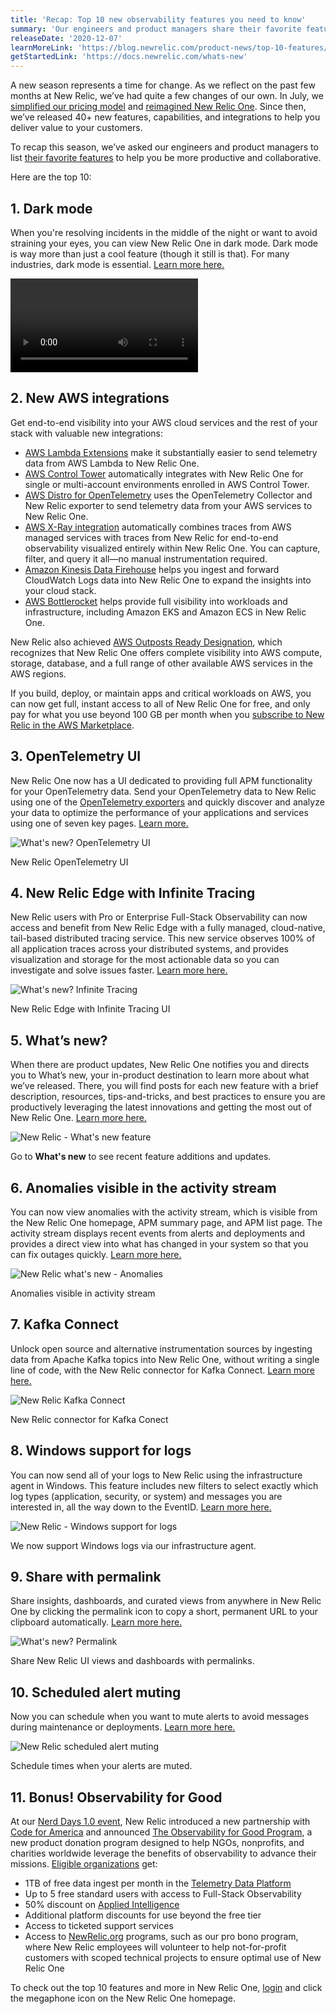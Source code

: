 ```yaml
---
title: 'Recap: Top 10 new observability features you need to know'
summary: 'Our engineers and product managers share their favorite features, capabilities, and integrations to help you be more productive and collaborative.'
releaseDate: '2020-12-07'
learnMoreLink: 'https://blog.newrelic.com/product-news/top-10-features/'
getStartedLink: 'https://docs.newrelic.com/whats-new'
---
```


A new season represents a time for change. As we reflect on the past few months at New Relic, we’ve had quite a few changes of our own. In July, we [simplified our pricing model](https://blog.newrelic.com/product-news/simple-pricing/) and [reimagined New Relic One](https://blog.newrelic.com/product-news/reimagined-new-relic-one-experience/). Since then, we’ve released 40+ new features, capabilities, and integrations to help you deliver value to your customers.

To recap this season, we’ve asked our engineers and product managers to list [their favorite features](https://one.newrelic.com/launcher/jerome.plg-whats-new-launcher) to help you be more productive and collaborative.

Here are the top 10:

## 1. Dark mode

When you're resolving incidents in the middle of the night or want to avoid straining your eyes, you can view New Relic One in dark mode. Dark mode is way more than just a cool feature (though it still is that). For many industries, dark mode is essential. [Learn more here.](https://blog.newrelic.com/product-news/dark-mode-for-mission-critical-operations/)

<video
  src="https://fast.wistia.net/embed/iframe/ej8rjucux9"
  title="Dark mode"
/>

## 2. New AWS integrations

Get end-to-end visibility into your AWS cloud services and the rest of your stack with valuable new integrations:

* [AWS Lambda Extensions](https://blog.newrelic.com/product-news/aws-lambda-extensions-integrations/) make it substantially easier to send telemetry data from AWS Lambda to New Relic One.
* [AWS Control Tower](https://d1.awsstatic.com/Marketplace/solutions-center/downloads/New-Relic-AWS-Control-Tower-Implementation-Guide.pdf) automatically integrates with New Relic One for single or multi-account environments enrolled in AWS Control Tower.
* [AWS Distro for OpenTelemetry](https://blog.newrelic.com/product-news/aws-distro-for-opentelemetry/) uses the OpenTelemetry Collector and New Relic exporter to send telemetry data from your AWS services to New Relic One.
* [AWS X-Ray integration](https://blog.newrelic.com/product-news/aws-x-ray-integration/) automatically combines traces from AWS managed services with traces from New Relic for end-to-end observability visualized entirely within New Relic One. You can capture, filter, and query it all—no manual instrumentation required.
* [Amazon Kinesis Data Firehouse](https://blog.newrelic.com/product-news/amazon-kinesis-data-firehose/) helps you ingest and forward CloudWatch Logs data into New Relic One to expand the insights into your cloud stack.
* [AWS Bottlerocket](https://blog.newrelic.com/product-news/aws-bottlerocket/) helps provide full visibility into workloads and infrastructure, including Amazon EKS and Amazon ECS in New Relic One.

New Relic also achieved [AWS Outposts Ready Designation](https://newrelic.com/press-release/20200915), which recognizes that New Relic One offers complete visibility into AWS compute, storage, database, and a full range of other available AWS services in the AWS regions.

If you build, deploy, or maintain apps and critical workloads on AWS, you can now get full, instant access to all of New Relic One for free, and only pay for what you use beyond 100 GB per month when you [subscribe to New Relic in the AWS Marketplace](https://blog.newrelic.com/product-news/free-observability-plan-aws-marketplace/).

## 3. OpenTelemetry UI

New Relic One now has a UI dedicated to providing full APM functionality for your OpenTelemetry data. Send your OpenTelemetry data to New Relic using one of the [OpenTelemetry exporters](https://docs.newrelic.com/docs/integrations/open-source-telemetry-integrations/open-source-telemetry-integration-list/new-relics-opentelemetry-integration) and quickly discover and analyze your data to optimize the performance of your applications and services using one of seven key pages. [Learn more.](https://blog.newrelic.com/product-news/opentelemetry-user-experience/)

![What's new? OpenTelemetry UI](./images/new-relic-whats-new-OpenTelemetry.png "new-relic-whats-new-OpenTelemetry.png")

New Relic OpenTelemetry UI

## 4. New Relic Edge with Infinite Tracing

New Relic users with Pro or Enterprise Full-Stack Observability can now access and benefit from New Relic Edge with a fully managed, cloud-native, tail-based distributed tracing service. This new service observes 100% of all application traces across your distributed systems, and provides visualization and storage for the most actionable data so you can investigate and solve issues faster. [Learn more here.](https://blog.newrelic.com/product-news/new-relic-edge-ga/)

![What's new? Infinite Tracing](./images/whats-new-infinite-tracing.png "whats-new-infinite-tracing.png")

New Relic Edge with Infinite Tracing UI

## 5. What’s new?

When there are product updates, New Relic One notifies you and directs you to What’s new, your in-product destination to learn more about what we’ve released. There, you will find posts for each new feature with a brief description, resources, tips-and-tricks, and best practices to ensure you are productively leveraging the latest innovations and getting the most out of New Relic One. [Learn more here.](https://blog.newrelic.com/product-news/whats-new-new-relic-one/)

![New Relic - What's new feature](./images/whats-new-gif.gif "whats-new-gif.gif")

Go to **What's new** to see recent feature additions and updates.

## 6. Anomalies visible in the activity stream

You can now view anomalies with the activity stream, which is visible from the New Relic One homepage, APM summary page, and APM list page. The activity stream displays recent events from alerts and deployments and provides a direct view into what has changed in your system so that you can fix outages quickly. [Learn more here.](https://docs.newrelic.com/whats-new/anomalies-visible-activity-stream)

![New Relic what's new - Anomalies ](./images/whats-new-anomalies.png "whats-new-anomalies.png")

Anomalies visible in activity stream

## 7. Kafka Connect

Unlock open source and alternative instrumentation sources by ingesting data from Apache Kafka topics into New Relic One, without writing a single line of code, with the New Relic connector for Kafka Connect. [Learn more here.](https://docs.newrelic.com/whats-new/kafka-connect-unlock-open-source-alternative-instrumentation-sources)

![New Relic Kafka Connect](./images/new-relic-kafka-connect.png "new-relic-kafka-connect.png")

New Relic connector for Kafka Conect

## 8. Windows support for logs

You can now send all of your logs to New Relic using the infrastructure agent in Windows. This feature includes new filters to select exactly which log types (application, security, or system) and messages you are interested in, all the way down to the EventID. [Learn more here.](https://docs.newrelic.com/docs/integrations/host-integrations/host-integrations-list/windows-event-log-integration)

![New Relic - Windows support for logs](./images/new-relic-windows-support-logs.jpg "new-relic-windows-support-logs.jpg")

We now support Windows logs via our infrastructure agent.

## 9. Share with permalink

Share insights, dashboards, and curated views from anywhere in New Relic One by clicking the permalink icon to copy a short, permanent URL to your clipboard automatically. [Learn more here.](https://docs.newrelic.com/whats-new/share-dashboards-curated-views-permalinks)

![What's new? Permalink](./images/new-relic-permalink.png "new-relic-permalink.png")

Share New Relic UI views and dashboards with permalinks.

## 10. Scheduled alert muting

Now you can schedule when you want to mute alerts to avoid messages during maintenance or deployments. [Learn more here.](https://docs.newrelic.com/docs/alerts-applied-intelligence/new-relic-alerts/alert-notifications/muting-rules-suppress-notifications)

![New Relic scheduled alert muting](./images/new-relic-scheduled-alert-muting.png "new-relic-scheduled-alert-muting.png")

Schedule times when your alerts are muted.

## 11. Bonus! Observability for Good

At our [Nerd Days 1.0 event](https://developer.newrelic.com/nerd-days/), New Relic introduced a new partnership with [Code for America](https://www.codeforamerica.org/) and announced [The Observability for Good Program](https://blog.newrelic.com/product-news/introducing-observability-for-good-program/), a new product donation program designed to help NGOs, nonprofits, and charities worldwide leverage the benefits of observability to advance their missions. [Eligible organizations](https://docs.newrelic.com/docs/accounts/accounts/subscription-pricing/eligibility-guidelines-new-relic-nonprofit-program) get:

* 1TB of free data ingest per month in the [Telemetry Data Platform](https://newrelic.com/platform/telemetry-data-platform)
* Up to 5 free standard users with access to Full-Stack Observability
* 50% discount on [Applied Intelligence](https://newrelic.com/platform/applied-intelligence)
* Additional platform discounts for use beyond the free tier
* Access to ticketed support services
* Access to [NewRelic.org](https://newrelic.org/) programs, such as our pro bono program, where New Relic employees will volunteer to help not-for-profit customers with scoped technical projects to ensure optimal use of New Relic One

To check out the top 10 features and more in New Relic One, [login](https://login.newrelic.com/) and click the megaphone icon on the New Relic One homepage.
